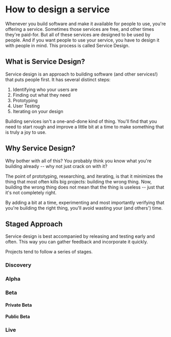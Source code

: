 # How to design a service

Whenever you build software and make it available for people to use, you're offering a service.
Sometimes those services are free, and other times they're paid-for. But all of these services are
designed to be used by people. And if you want people to use your service, you have to design it
with people in mind. This process is called Service Design.

## What is Service Design?
Service design is an approach to building software (and other services!) that puts people first.
It has several distinct steps:

1. Identifying who your users are
2. Finding out what they need
3. Prototyping
4. User Testing
5. Iterating on your design

Building services isn't a one-and-done kind of thing. You'll find that you need to start rough and
improve a little bit at a time to make something that is truly a joy to use.

## Why Service Design?
Why bother with all of this? You probably think you know what you're building already -- why not just
crack on with it?

The point of prototyping, researching, and iterating, is that it minimizes the thing that most often
kills big projects: building the wrong thing. Now, building the wrong thing does not mean that the thing
is useless -- just that it's not completely right.

By adding a bit at a time, experimenting and most importantly verifying that you're building the right
thing, you'll avoid wasting your (and others') time.

## Staged Approach
Service design is best accompanied by releasing and testing early and often. This way you can gather
feedback and incorporate it quickly.

Projects tend to follow a series of stages.

### Discovery

### Alpha

### Beta

#### Private Beta

#### Public Beta

### Live
